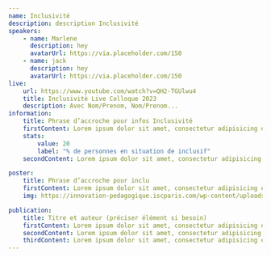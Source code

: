 ```yaml
---
name: Inclusivité
description: description Inclusivité
speakers:
    - name: Marlene
      description: hey
      avatarUrl: https://via.placeholder.com/150
    - name: jack
      description: hey
      avatarUrl: https://via.placeholder.com/150
live:
    url: https://www.youtube.com/watch?v=QH2-TGUlwu4
    title: Inclusivité Live Colloque 2023
    description: Avec Nom/Prenom, Nom/Prenom...
information:
    title: Phrase d’accroche pour infos Inclusivité
    firstContent: Lorem ipsum dolor sit amet, consectetur adipisicing elit, sed do eiusmod tempor incididunt ut labore et dolore magna aliqua. Ut enim ad minim veniam, quis nostrud exercitation
    stats:
        value: 20
        label: "% de personnes en situation de inclusif"
    secondContent: Lorem ipsum dolor sit amet, consectetur adipisicing elit, sed do eiusmod tempor incididunt ut labore et dolore magna aliqua. Ut enim ad minim veniam, quis nostrud exercitation

poster:
    title: Phrase d’accroche pour inclu
    firstContent: Lorem ipsum dolor sit amet, consectetur adipisicing elit, sed do eiusmod tempor incididunt ut labore et dolore magna aliqua. Ut enim ad minim veniam, quis nostrud exercitation
    img: https://innovation-pedagogique.iscparis.com/wp-content/uploads/2020/05/POSTER-RSE-VF-%C3%A9co-conception-et-march%C3%A9-alimentaire-1-pdf.jpg

publication:
    title: Titre et auteur (préciser élément si besoin)
    firstContent: Lorem ipsum dolor sit amet, consectetur adipisicing elit, sed do eiusmod tempor incididunt ut labore et dolore magna aliqua. Ut enim ad minim veniam, quis nostrud exercitation
    secondContent: Lorem ipsum dolor sit amet, consectetur adipisicing elit, sed do eiusmod tempor incididunt ut labore et dolore magna aliqua. Ut enim ad minim veniam, quis nostrud exercitation
    thirdContent: Lorem ipsum dolor sit amet, consectetur adipisicing elit, sed do eiusmod tempor incididunt ut labore et dolore magna aliqua. Ut enim ad minim veniam, quis nostrud exercitation
---
```

